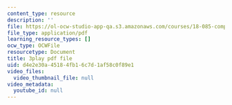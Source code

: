 ```yaml
---
content_type: resource
description: ''
file: https://ol-ocw-studio-app-qa.s3.amazonaws.com/courses/18-085-computational-science-and-engineering-i-fall-2008/d4e2e30a45184fb16c7d1af58c0f89e1_StbJIv49Aco.pdf
file_type: application/pdf
learning_resource_types: []
ocw_type: OCWFile
resourcetype: Document
title: 3play pdf file
uid: d4e2e30a-4518-4fb1-6c7d-1af58c0f89e1
video_files:
  video_thumbnail_file: null
video_metadata:
  youtube_id: null
---
```

